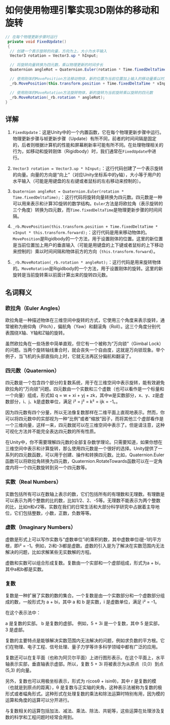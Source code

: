 ﻿# 如何使用物理引擎实现3D刚体的移动和旋转

```C#
// 在每个物理更新步骤时运行
 private void FixedUpdate()
 {
  // 创建一个表示旋转的向量，方向为上，大小为水平输入
  Vector3 rotation = Vector3.up * hInput;

  // 将旋转向量转换为四元数，乘以物理更新的时间步长
  Quaternion angleRot = Quaternion.Euler(rotation * Time.fixedDeltaTime);

  // 使用刚体的MovePosition方法移动物体，新的位置为当前位置加上输入的移动量乘以时间步长
  _rb.MovePosition(this.transform.position + Time.fixedDeltaTime * vInput * this.transform.forward);

  // 使用刚体的MoveRotation方法旋转物体，新的旋转为当前旋转乘以旋转的四元数
  _rb.MoveRotation(_rb.rotation * angleRot);
}
```

## 详解

1. `FixedUpdate`：这是Unity中的一个内置函数，它在每个物理更新步骤中运行。物理更新步骤与帧更新步骤（Update）有所不同，前者的时间间隔是固定的，后者则根据计算机的性能和屏幕刷新率可能有所不同。在处理物理相关的行为，如移动和旋转刚体（Rigidbody）时，我们通常在`FixedUpdate`中进行。

2. `Vector3 rotation = Vector3.up * hInput;`：这行代码创建了一个表示旋转的向量。向量的方向是“向上”（对应Unity坐标系中的y轴），大小等于用户的水平输入（可能是用键盘的左右键或者鼠标的左右移动来控制的）。

3. `Quaternion angleRot = Quaternion.Euler(rotation * Time.fixedDeltaTime);`：这行代码将旋转向量转换为四元数。四元数是一种可以用来表示和计算3D旋转的数学结构。`Euler`方法是将欧拉角（表示旋转的三个角度）转换为四元数，而`Time.fixedDeltaTime`是物理更新步骤的时间间隔。

4. `_rb.MovePosition(this.transform.position + Time.fixedDeltaTime * vInput * this.transform.forward);`：这行代码是用来移动物体的。`MovePosition`是Rigidbody的一个方法，用于设置刚体的位置。这里的新位置是当前位置加上用户的垂直输入（可能是用键盘的上下键或者鼠标的上下移动来控制的）乘以时间间隔和物体前方的方向（`this.transform.forward`）。

5. `_rb.MoveRotation(_rb.rotation * angleRot);`：这行代码是用来旋转物体的。`MoveRotation`是Rigidbody的一个方法，用于设置刚体的旋转。这里的新旋转是当前旋转乘以前面计算出来的旋转四元数。

## 名词释义

### 欧拉角（Euler Angles）

欧拉角是一种描述物体在三维空间中旋转的方式，它使用三个角度来表示旋转，通常被称为俯仰角（Pitch），偏航角（Yaw）和翻滚角（Roll）。这三个角度分别代表围绕X轴、Y轴和Z轴的旋转。

虽然欧拉角在一些场景中简单直观，但它有一个被称为“万向锁”（Gimbal Lock）的问题。当两个旋转轴线重合时，就会丧失一个自由度，这就是万向锁现象。举个例子，当飞机的头部直指向上时，它就无法再区分偏航和翻滚了。

### 四元数（Quaternion）

四元数是一个包含四个部分的复数系统，用于在三维空间中表示旋转，能有效避免欧拉角的“万向锁”问题。四元数由一个实数和三个虚数（也可以看作是一个标量和一个向量）组成，形式如 q = w + xi + yj + zk，其中w是实数部分，x、y、z是虚数部分，i、j、k是虚数单位，满足 i² = j² = k² = ijk = -1。。

因为四元数有四个分量，所以无法像复数那样在二维平面上直观地表示。然而，你可以将四元数中的实部视为一种“比例”或者“缩放”因子，而将其他三个虚部看作是一个三维向量，这样一来，四元数就可以在三维空间中表示了。但是请注意，这种可视化方法并不能完全表达四元数的所有性质。

在Unity中，你不需要理解四元数的全部复杂数学理论。只需要知道，如果你想在三维空间中表示和计算旋转，那么使用四元数是一个很好的选择。Unity提供了一系列的四元数函数，可以用于创建、操作和转换四元数。比如，Quaternion.Euler函数可以将欧拉角转换为四元数，Quaternion.RotateTowards函数可以在一定角度内将一个四元数旋转到另一个四元数等。

### 实数（Real Numbers）

实数包括所有可以在数轴上表示的数，它们包括所有的有理数和无理数。有理数是可以表示为两个整数的比的数，比如1/2、2、-5等。无理数不能表示为两个整数的比，比如π和√2等。实数在我们的日常生活和大部分科学研究中占据着主导地位，它们包括整数，小数，正数，负数等等。

### 虚数（Imaginary Numbers）

虚数是形式上可以写作实数与“虚数单位”i的乘积的数，其中虚数单位i是-1的平方根，即i² = -1。例如，2i和-3i都是虚数。虚数的引入是为了解决在实数范围内无法解决的问题，比如求解某些无实数解的方程。

虚数和实数可以组合形成复数。复数由一个实部和一个虚部组成，形式为a + bi，其中a和b都是实数。

### 复数

复数是一种扩展了实数的数的集合。一个复数是由一个实数部分和一个虚数部分组成的数，一般形式为 a + bi，其中 a 和 b 是实数，i 是虚数单位，满足 i² = -1。

在这个表示法中：

a 是复数的实部。
b 是复数的虚部。
例如，5 + 3i 是一个复数，其中 5 是实部，3 是虚部。

复数的主要特点是能够解决实数范围内无法解决的问题，例如求负数的平方根。它们在物理、电子工程、信号处理、量子力学等许多科学领域中都有广泛的应用。

复数还可以在复平面（也称为阿贝尔平面）上进行图形表示。在这个平面上，水平轴表示实部，垂直轴表示虚部。所以，复数 5 + 3i 将被表示为从原点（0,0）到点 (5,3) 的向量。

另外，复数也可以用极坐标表示，形式为 r(cosθ + isinθ)，其中 r 是复数的模（也就是到原点的距离），θ 是复数与正实轴的夹角，这种表示法被称为复数的极形式或者幅角形式。这种形式在处理复数的乘法和除法运算时特别有用，因为模的运算和角度的运算可以分开进行。

与复数相关的运算包括加法、减法、乘法、除法、共轭等，这些运算在处理涉及复数的科学和工程问题时经常会用到。
